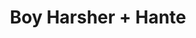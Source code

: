 ---
layout: post
category: concert
title: Boy Harsher + Hante
artists: 
- Boy Harsher
- Hante
place: 
- Trabendo
country: France
city: Paris
---
